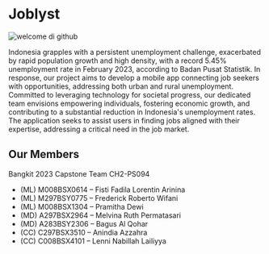 # Joblyst

![welcome di github](https://github.com/Joblyst/.github/assets/102598538/cc76fc66-2287-4119-a21f-d08622712f20)

Indonesia grapples with a persistent unemployment challenge, exacerbated by rapid population growth and high density, with a record 5.45% unemployment rate in February 2023, according to Badan Pusat Statistik. In response, our project aims to develop a mobile app connecting job seekers with opportunities, addressing both urban and rural unemployment. Committed to leveraging technology for societal progress, our dedicated team envisions empowering individuals, fostering economic growth, and contributing to a substantial reduction in Indonesia's unemployment rates. The application seeks to assist users in finding jobs aligned with their expertise, addressing a critical need in the job market.

## Our Members
Bangkit 2023 Capstone Team CH2-PS094
- (ML) M008BSX0614 – Fisti Fadila Lorentin Arinina
- (ML) M297BSY0775 – Frederick Roberto Wifani
- (ML) M008BSX1304 – Pramitha Dewi
- (MD) A297BSX2964 – Melvina Ruth Permatasari
- (MD) A283BSY2306 – Bagus Al Qohar
- (CC) C297BSX3510 – Anindia Azzahra
- (CC) C008BSX4101 – Lenni Nabillah Lailiyya


